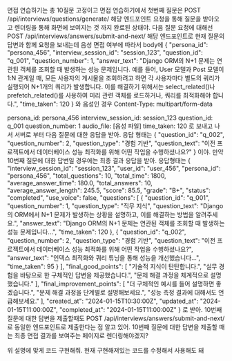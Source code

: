 면접 연습하기는 총 10질문 고정이고 면접 연습하기에서 첫번째 질문은 POST /api/interviews/questions/generate/ 해당 엔드포인트 요청을 통해 질문을 받아오고 렌더링을 통해 화면에 보여지는 것 까지 완료된 상태야.
다음 질문 요청에 대해선 POST /api/interviews/answers/submit-and-next/ 해당 엔드포인트로 현재 질문의 답변과 함께 요청을 보내는데 음성 면접 여부에 따라서 body에 {
  "persona_id": "persona_456",
  "interview_session_id": "session_123",
  "question_id": "q_001",
  "question_number": 1,
  "answer_text": "Django ORM의 N+1 문제는 연관된 객체를 조회할 때 발생하는 성능 문제입니다. 예를 들어, User 모델과 Post 모델이 1:N 관계일 때, 모든 사용자의 게시물을 조회하려고 하면 각 사용자마다 별도의 쿼리가 실행되어 N+1개의 쿼리가 발생합니다. 이를 해결하기 위해서는 select_related()나 prefetch_related()를 사용하여 미리 관련 객체를 로드하거나, 쿼리를 최적화해야 합니다.",
  "time_taken": 120
}
와 음성인 경우
Content-Type: multipart/form-data

persona_id: persona_456
interview_session_id: session_123
question_id: q_001
question_number: 1
audio_file: [음성 파일]
time_taken: 120
로 보내고 나서 서버로 부터 다음 질문에 대한 응답을 받아. 응답 형태는 {
  "question_id": "q_002",
  "question_number": 2,
  "question_type": "경험 기반",
  "question_text": "이전 프로젝트에서 데이터베이스 성능 최적화를 위해 어떤 작업을 수행하셨나요?"
}
이야. 만약 10번째 질문에 대한 답변일 경우에는 최종 결과 응답을 받아. 응답형태는 	{
  "interview_session_id": "session_123",
  "user_id": "user_456",
  "persona_id": "persona_456",
  "total_questions": 10,
  "total_time": 1800,
  "average_answer_time": 180.0,
  "total_answers": 10,
  "average_answer_length": 245.5,
  "score": 85.5,
  "grade": "B+",
  "status": "completed",
  "use_voice": false,
  "questions": [
    {
      "question_id": "q_001",
      "question_number": 1,
      "question_type": "직무 지식",
      "question_text": "Django의 ORM에서 N+1 문제가 발생하는 상황을 설명하고, 이를 해결하는 방법을 알려주세요.",
      "answer_text": "Django ORM의 N+1 문제는 연관된 객체를 조회할 때 발생하는 성능 문제입니다...",
      "time_taken": 120
    },
    {
      "question_id": "q_002",
      "question_number": 2,
      "question_type": "경험 기반",
      "question_text": "이전 프로젝트에서 데이터베이스 성능 최적화를 위해 어떤 작업을 수행하셨나요?",
      "answer_text": "인덱스 최적화와 쿼리 튜닝을 통해 성능을 개선했습니다...",
      "time_taken": 95
    }
  ],
  "final_good_points": [
    "기술적 지식이 탄탄합니다.",
    "실무 경험을 바탕으로 한 구체적인 답변을 제공했습니다.",
    "문제 해결 과정을 체계적으로 설명했습니다."
  ],
  "final_improvement_points": [
    "더 구체적인 예시를 들어 설명하면 좋겠습니다.",
    "문제 해결 과정을 단계별로 설명해보세요.",
    "성능 측정 결과에 대해서도 언급해보세요."
  ],
  "created_at": "2024-01-15T10:30:00Z",
  "updated_at": "2024-01-15T11:00:00Z",
  "completed_at": "2024-01-15T11:00:00Z"
}
로 받아. 10번째 질문에 대한 답변을 제출할때도 POST /api/interviews/answers/submit-and-next/  로 동일한 엔드포인트로 제출한다는 점 알고 있어.
10번째 질문에 대한 답변을 제출할 때는 최종 면접 결과를 보여주는 페이지로 렌더링해야겠지? 

위 설명에 맞게 코드 구현해줘. 현재 구현해져있는 코드를 수정해서 사용해도 돼